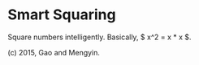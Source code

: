# Smart Squaring

Square numbers intelligently. Basically, $ x^2 = x * x $.

(c) 2015, Gao and Mengyin.
